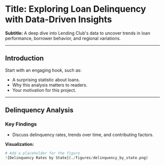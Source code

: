 # Title: Exploring Loan Delinquency with Data-Driven Insights

**Subtitle:** A deep dive into Lending Club's data to uncover trends in loan performance, borrower behavior, and regional variations.

---

## Introduction
Start with an engaging hook, such as:
- A surprising statistic about loans.
- Why this analysis matters to readers.
- Your motivation for this project.

---

## Delinquency Analysis
### Key Findings
- Discuss delinquency rates, trends over time, and contributing factors.

**Visualization:**
```python
# Add a placeholder for the figure
![Delinquency Rates by State](./figures/delinquency_by_state.png)
